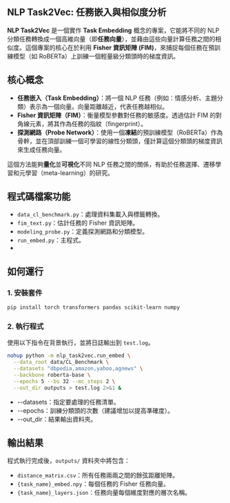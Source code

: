 ## NLP Task2Vec: 任務嵌入與相似度分析

**NLP Task2Vec** 是一個實作 **Task Embedding** 概念的專案，它能將不同的 NLP 分類任務轉換成一個高維向量（即**任務向量**），並藉由這些向量計算任務之間的相似度。這個專案的核心在於利用 **Fisher 資訊矩陣 (FIM)**，來捕捉每個任務在預訓練模型（如 RoBERTa）上訓練一個輕量級分類頭時的梯度資訊。


## 核心概念

* **任務嵌入（Task Embedding）**：將一個 NLP 任務（例如：情感分析、主題分類）表示為一個向量。向量距離越近，代表任務越相似。
* **Fisher 資訊矩陣（FIM）**：衡量模型參數對任務的敏感度。透過估計 FIM 的對角線元素，將其作為任務的指紋（fingerprint）。
* **探測網路（Probe Network）**：使用一個**凍結**的預訓練模型（RoBERTa）作為骨幹，並在頂部訓練一個可學習的線性分類頭，僅計算這個分類頭的梯度資訊來生成任務向量。

這個方法能夠**量化**並**可視化**不同 NLP 任務之間的關係，有助於任務選擇、遷移學習和元學習（meta-learning）的研究。


## 程式碼檔案功能

* `data_cl_benchmark.py`：處理資料集載入與標籤轉換。
* `fim_text.py`：估計任務的 Fisher 資訊矩陣。
* `modeling_probe.py`：定義探測網路和分類模型。
* `run_embed.py`：主程式。
* 

## 如何運行

### 1. 安裝套件
```bash
pip install torch transformers pandas scikit-learn numpy
```

### 2. 執行程式
使用以下指令在背景執行，並將日誌輸出到 `test.log`。
```bash
nohup python -m nlp_task2vec.run_embed \
  --data_root data/CL_Benchmark \
  --datasets "dbpedia,amazon,yahoo,agnews" \
  --backbone roberta-base \
  --epochs 5 --bs 32 --mc_steps 2 \
  --out_dir outputs > test.log 2>&1 &
```
* -\-datasets：指定要處理的任務清單。
* -\-epochs：訓練分類頭的次數（建議增加以提高準確度）。
* -\-out_dir：結果輸出資料夾。


## 輸出結果
程式執行完成後，`outputs/` 資料夾中將包含：

* `distance_matrix.csv`：所有任務兩兩之間的餘弦距離矩陣。
* `{task_name}_embed.npy`：每個任務的 Fisher 任務向量。
* `{task_name}_layers.json`：任務向量每個維度對應的層次名稱。
